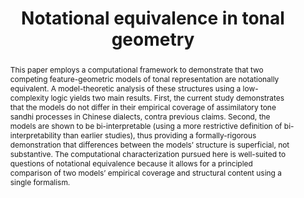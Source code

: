 ---
abstract: This paper employs a computational framework to demonstrate that two competing feature-geometric models of tonal representation are notationally equivalent. A model-theoretic analysis of these structures using a low-complexity logic yields two main results. First, the current study demonstrates that the models do not differ in their empirical coverage of assimilatory tone sandhi processes in Chinese dialects, contra previous claims. Second, the models are shown to be bi-interpretable (using a more restrictive definition of bi-interpretability than earlier studies), thus providing a formally-rigorous demonstration that differences between the models’ structure is superficial, not substantive. The computational characterization pursued here is well-suited to questions of notational equivalence because it allows for a principled comparison of two models’ empirical coverage and structural content using a single formalism.
authors:
  - admin
date: ""
doi: ""
featured: false
projects: []
publication: '*Phonology* 37(2)'
publication_short: ""
publication_types:
  - "2"
publishDate: "2020-08-20T00:00:00Z"
summary:
tags:
title: Notational equivalence in tonal geometry
url_code: ""
url_dataset: ""
url_pdf: files/manuscript_finaldraft.pdf
url_poster: ""
url_project: ""
url_slides: ""
url_source: ""
url_video: ""
---